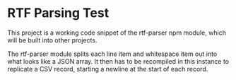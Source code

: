 # RTF Parsing Test

This project is a working code snippet of the rtf-parser npm module, which will be built into other projects.

The rtf-parser module splits each line item and whitespace item out into what looks like a JSON array. It then has to be recompiled in this instance to replicate a CSV record, starting a newline at the start of each record.